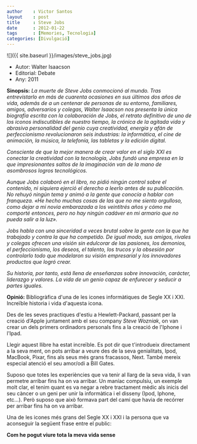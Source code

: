 ```yaml
---
author    : Victor Santos
layout    : post
title     : Steve Jobs
date      : 2012-01-22
tags      : [Memories, Tecnologia]
categories: [Divulgació]
---
```

![]({{ site.baseurl }}/images/steve_jobs.jpg)

- Autor: Walter Isaacson
- Editorial: Debate
- Any: 2011

<!--more-->

**Sinopsis:** *La muerte de Steve Jobs conmocionó al mundo. Tras entrevistarlo en más de cuarenta ocasiones en sus últimos dos años de vida, además de a un centenar de personas de su entorno, familiares, amigos, adversarios y colegas, Walter Isaacson nos presenta la única biografía escrita con la colaboración de Jobs, el retrato definitivo de uno de los iconos indiscutibles de nuestro tiempo, la crónica de la agitada vida y abrasiva personalidad del genio cuya creatividad, energía y afán de perfeccionismo revolucionaron seis industrias: la informática, el cine de animación, la música, la telefonía, las tabletas y la edición digital.*

*Consciente de que la mejor manera de crear valor en el siglo XXI es conectar la creatividad con la tecnología, Jobs fundó una empresa en la que impresionantes saltos de la imaginación van de la mano de asombrosos logros tecnológicos.*

*Aunque Jobs colaboró en el libro, no pidió ningún control sobre el contenido, ni siquiera ejerció el derecho a leerlo antes de su publicación. No rehuyó ningún tema y animó a la gente que conocía a hablar con franqueza. «He hecho muchas cosas de las que no me siento orgulloso, como dejar a mi novia embarazada a los veintitrés años y cómo me comporté entonces, pero no hay ningún cadáver en mi armario que no pueda salir a la luz».*

*Jobs habla con una sinceridad a veces brutal sobre la gente con la que ha trabajado y contra la que ha competido. De igual modo, sus amigos, rivales y colegas ofrecen una visión sin edulcorar de las pasiones, los demonios, el perfeccionismo, los deseos, el talento, los trucos y la obsesión por controlarlo todo que modelaron su visión empresarial y los innovadores productos que logró crear.*

*Su historia, por tanto, está llena de enseñanzas sobre innovación, carácter, liderazgo y valores. La vida de un genio capaz de enfurecer y seducir a partes iguales.*

**Opinió:** Bibliogràfica d'una de les icones informàtiques de Segle XX i XXI. Increïble historia i vida d'aquesta icona.

Des de les seves practiques d'estiu a Hewlett-Packard, passant per la creació d'Apple juntament amb el seu company *Steve Wozniak*, on van crear un dels primers ordinadors personals fins a la creació de l'Iphone i l'Ipad.

Llegir aquest llibre ha estat increïble. Es pot dir que t'introdueix directament a la seva ment, on pots arribar a veure des de la seva genialitats, Ipod, MacBook, Pixar, fins als seus més grans fracassos, Next. També mereix especial atenció el seu amor/odi a Bill Gates.

Suposo que totes les experiències que va tenir al llarg de la seva vida, li van permetre arribar fins ha on va arribar. Un maníac compulsiu, un exemple molt clar, el tenim quant es va negar a rebre tractament mèdic als inicis del seu càncer o un geni per unir la informàtica i el disseny (Ipod, Iphone, etc…). Però suposo que això formava part del camí que havia de recórrer per arribar fins ha on va arribar.

Una de les icones més grans del Segle XX i XXI i la persona que va aconseguir la següent frase entre el public:

**Com he pogut viure tota la meva vida sense**
